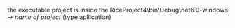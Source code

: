 the executable project is inside the RiceProject4\bin\Debug\net6.0-windows -> *name of project* (type apllication)
